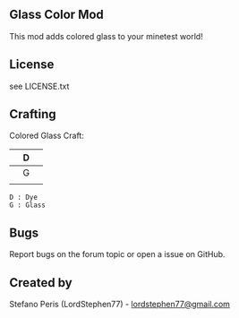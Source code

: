 ## Glass Color Mod
This mod adds colored glass to your minetest world!

## License
see LICENSE.txt

## Crafting
Colored Glass Craft:

|   | D |   |
|---|---|---|
|   | G |   |
|   |   |   |

	D : Dye
	G : Glass

## Bugs
Report bugs on the forum topic or open a issue on GitHub.

## Created by
Stefano Peris (LordStephen77) - lordstephen77@gmail.com